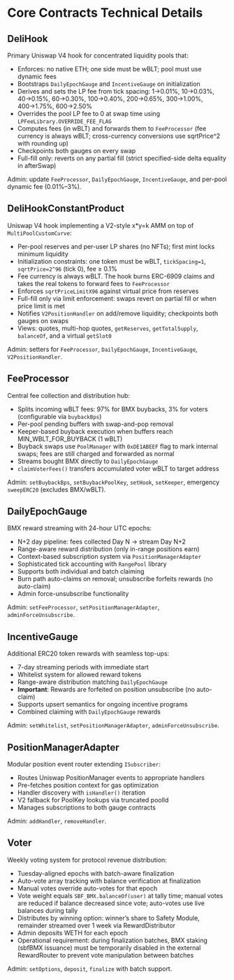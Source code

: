 # Core Contracts Technical Details

## DeliHook

Primary Uniswap V4 hook for concentrated liquidity pools that:
- Enforces: no native ETH; one side must be wBLT; pool must use dynamic fees
- Bootstraps `DailyEpochGauge` and `IncentiveGauge` on initialization
- Derives and sets the LP fee from tick spacing:
  1→0.01%, 10→0.03%, 40→0.15%, 60→0.30%, 100→0.40%, 200→0.65%, 300→1.00%, 400→1.75%, 600→2.50%
- Overrides the pool LP fee to 0 at swap time using `LPFeeLibrary.OVERRIDE_FEE_FLAG`
- Computes fees (in wBLT) and forwards them to `FeeProcessor` (fee currency is always wBLT; cross-currency conversions use sqrtPrice^2 with rounding up)
- Checkpoints both gauges on every swap
- Full-fill only: reverts on any partial fill (strict specified-side delta equality in afterSwap)

Admin: update `FeeProcessor`, `DailyEpochGauge`, `IncentiveGauge`, and per-pool dynamic fee (0.01%–3%).

## DeliHookConstantProduct

Uniswap V4 hook implementing a V2-style x*y=k AMM on top of `MultiPoolCustomCurve`:
- Per-pool reserves and per-user LP shares (no NFTs); first mint locks minimum liquidity
- Initialization constraints: one token must be wBLT, `tickSpacing=1`, `sqrtPrice=2^96` (tick 0), fee ≥ 0.1%
- Fee currency is always wBLT. The hook burns ERC-6909 claims and takes the real tokens to forward fees to `FeeProcessor`
- Enforces `sqrtPriceLimitX96` against virtual price from reserves
- Full-fill only via limit enforcement: swaps revert on partial fill or when price limit is met
- Notifies `V2PositionHandler` on add/remove liquidity; checkpoints both gauges on swaps
- Views: quotes, multi-hop quotes, `getReserves`, `getTotalSupply`, `balanceOf`, and a virtual `getSlot0`

Admin: setters for `FeeProcessor`, `DailyEpochGauge`, `IncentiveGauge`, `V2PositionHandler`.

## FeeProcessor

Central fee collection and distribution hub:
- Splits incoming wBLT fees: 97% for BMX buybacks, 3% for voters (configurable via `buybackBps`)
- Per-pool pending buffers with swap-and-pop removal
- Keeper-based buyback execution when buffers reach MIN_WBLT_FOR_BUYBACK (1 wBLT)
- Buyback swaps use `PoolManager` with `0xDE1ABEEF` flag to mark internal swaps; fees are still charged and forwarded as normal
- Streams bought BMX directly to `DailyEpochGauge`
- `claimVoterFees()` transfers accumulated voter wBLT to target address

Admin: `setBuybackBps`, `setBuybackPoolKey`, `setHook`, `setKeeper`, emergency `sweepERC20` (excludes BMX/wBLT).

## DailyEpochGauge

BMX reward streaming with 24-hour UTC epochs:
- N+2 day pipeline: fees collected Day N → stream Day N+2
- Range-aware reward distribution (only in-range positions earn)
- Context-based subscription system via `PositionManagerAdapter`
- Sophisticated tick accounting with `RangePool` library
- Supports both individual and batch claiming
- Burn path auto-claims on removal; unsubscribe forfeits rewards (no auto-claim)
- Admin force-unsubscribe functionality

Admin: `setFeeProcessor`, `setPositionManagerAdapter`, `adminForceUnsubscribe`.

## IncentiveGauge

Additional ERC20 token rewards with seamless top-ups:
- 7-day streaming periods with immediate start
- Whitelist system for allowed reward tokens
- Range-aware distribution matching `DailyEpochGauge`
- **Important**: Rewards are forfeited on position unsubscribe (no auto-claim)
- Supports upsert semantics for ongoing incentive programs
- Combined claiming with `DailyEpochGauge` rewards

Admin: `setWhitelist`, `setPositionManagerAdapter`, `adminForceUnsubscribe`.

## PositionManagerAdapter

Modular position event router extending `ISubscriber`:
- Routes Uniswap PositionManager events to appropriate handlers
- Pre-fetches position context for gas optimization
- Handler discovery with `isHandler()` iteration
- V2 fallback for PoolKey lookups via truncated poolId
- Manages subscriptions to both gauge contracts

Admin: `addHandler`, `removeHandler`.

## Voter

Weekly voting system for protocol revenue distribution:
- Tuesday-aligned epochs with batch-aware finalization
- Auto-vote array tracking with balance verification at finalization
- Manual votes override auto-votes for that epoch
- Vote weight equals `SBF_BMX.balanceOf(user)` at tally time; manual votes are reduced if balance decreased since vote; auto-votes use live balances during tally
- Distributes by winning option: winner’s share to Safety Module, remainder streamed over 1 week via RewardDistributor
- Admin deposits WETH for each epoch
- Operational requirement: during finalization batches, BMX staking (sbfBMX issuance) must be temporarily disabled in the external RewardRouter to prevent vote manipulation between batches

Admin: `setOptions`, `deposit`, `finalize` with batch support.